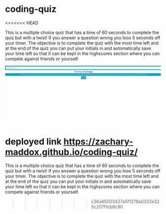 # coding-quiz
<<<<<<< HEAD

This is a multiple choice quiz that has a time of 60 seconds to complete the quiz but with a twist! If you answer a question wrong you loos 5 seconds off your timer. The objective is to complete the quiz with the most time left and at the end of the quiz you can put your initials in and automatically save your time left so that it can be kept in the highscores section where you can compete against friends or yourself.

<img src="./assets/images/Coding-Quiz.png">

deployed link https://zachary-maddox.github.io/coding-quiz/
=======
This is a multiple choice quiz that has a time of 60 seconds to complete the quiz but with a twist! If you answer a question wrong you loos 5 seconds off your timer. The objective is to complete the quiz with the most time left and at the end of the quiz you can put your initials in and automatically save your time left so that it can be kept in the highscores section where you can compete against friends or yourself.


>>>>>>> c26a85003427a5f1278a0322e325c207f1cb8c90
